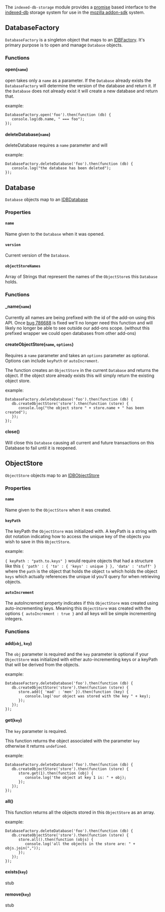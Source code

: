 <!-- This Source Code Form is subject to the terms of the Mozilla Public
   - License, v. 2.0. If a copy of the MPL was not distributed with this
   - file, You can obtain one at http://mozilla.org/MPL/2.0/. -->

<!-- contributed by Bryan Clark [clarkbw@gmail.com] -->

The `indexed-db-storage` module provides a
[promise](https://addons.mozilla.org/en-US/developers/docs/sdk/latest/packages/api-utils/promise.html)
based interface to the [indexed-db](https://developer.mozilla.org/en-US/docs/IndexedDB) storage system for use in the [mozilla addon-sdk](https://github.com/mozilla/addon-sdk/) system.

## DatabaseFactory
`DatabaseFactory` is a singleton object that maps to an [IDBFactory](https://developer.mozilla.org/en-US/docs/IndexedDB/IDBFactory).  It's primary purpose is to open and manage `Database` objects.

### Functions
#### open(`name`)
open takes only a `name` as a parameter.  If the `Database` already exists the `DatabaseFactory` will determine the version of the database and return it.  If the `Database` does not already exist it will create a new database and return that.

example:

```
DatabaseFactory.open('foo').then(function (db) { 
   console.log(db.name, " === foo"); 
}); 
```

#### deleteDatabase(`name`)
deleteDatabase requires a `name` parameter and will 

example:

```
DatabaseFactory.deleteDatabase('foo').then(function (db) { 
   console.log("the database has been deleted"); 
}); 
```

## Database
`Database` objects map to an [IDBDatabase](https://developer.mozilla.org/en-US/docs/IndexedDB/IDBDatabase)

### Properties

#### `name`
Name given to the `Database` when it was opened.

#### `version`
Current version of the `Database`.

#### `objectStoreNames`
Array of Strings that represent the names of the `ObjectStore`s this `Database` holds.

### Functions

#### _name(`name`)
Currently all names are being prefixed with the id of the add-on using this API.  Once 
[bug 786688](https://bugzilla.mozilla.org/show_bug.cgi?id=786688) is fixed we'll no longer need
this function and will likely no longer be able to see outside our add-ons scope.  (without this prefixed wrapper we could open databases from other add-ons)

#### createObjectStore(`name`, `options`)
Requires a `name` parameter and takes an `options` parameter as optional.  Options can include `keyPath` or `autoIncrement`.

The function creates an `ObjectStore` in the current `Database` and returns the object.  If the object store already exists this will simply return the existing object store.

example:

```
DatabaseFactory.deleteDatabase('foo').then(function (db) { 
   db.createObjectStore('store').then(function (store) {
      console.log("the object store " + store.name + " has been created"); 
   });
}); 
```

#### close()
Will close this `Database` causing all current and future transactions on this Database to fail until it is reopened.

## ObjectStore
`ObjectStore` objects map to an [IDBObjectStore](https://developer.mozilla.org/en-US/docs/IndexedDB/IDBObjectStore)

### Properties

#### `name`
Name given to the `ObjectStore` when it was created.

#### `keyPath`
The keyPath the `ObjectStore` was initialized with.  A keyPath is a string with dot notation indicating how to access the unique key of the objects you wish to save in this `ObjectStore`.

example:

`{ keyPath : "path.to.keys" }` would require objects that had a structure like this `{ 'path' : { 'to' : { 'keys' : unique } }, 'data' : 'stuff' }` where the `path` is the object that holds the object `to` which holds the object `keys` which actually references the unique id you'll query for when retrieving objects.

#### `autoIncrement`
The autoIncrement property indicates if this `ObjectStore` was created using auto-incrementing keys.  Meaning this `ObjectStore` was created with the options `{ autoIncrement : true }` and all keys will be simple incrementing integers.

### Functions

#### add(`obj`, `key`)
The `obj` parameter is required and the `key` parameter is optional if your `ObjectStore` was initialized with either auto-incrementing keys or a keyPath that will be derived from the objects.  

example:

```
DatabaseFactory.deleteDatabase('foo').then(function (db) { 
   db.createObjectStore('store').then(function (store) {
      store.add({ 'mad' : 'men' }).then(function (key) {
         console.log('our object was stored with the key " + key);
      });
   });
}); 
```

#### get(`key`)
The `key` parameter is required.

This function returns the object associated with the parameter `key` otherwise it returns `undefined`.

example:

```
DatabaseFactory.deleteDatabase('foo').then(function (db) { 
   db.createObjectStore('store').then(function (store) {
      store.get(1).then(function (obj) {
         console.log('the object at key 1 is: " + obj);
      });
   });
}); 
```

#### all()
This function returns all the objects stored in this `ObjectStore` as an array.

example:

```
DatabaseFactory.deleteDatabase('foo').then(function (db) { 
   db.createObjectStore('store').then(function (store) {
      store.all().then(function (objs) {
         console.log('all the objects in the store are: " + objs.join(","));
      });
   });
}); 
```

#### exists(`key`)
stub

#### remove(`key`)
stub
